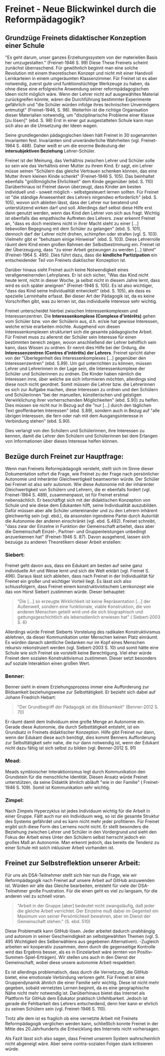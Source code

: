# Freinet - Neue Blickwinkel durch die Reformpädagogik?
<!-- FIXME: VK gut, aber neue Blickwinkel worauf? -->

## Grundzüge Freinets didaktischer Konzeption einer Schule
<!-- FIXME: VK stärkerer Bezug zum Kursthema, Vorschlag: Freinets didaktische Konzeption einer Schule als Lösung des Kooperationsproblems -->

<!-- TODO: VK zum gesamten Text: finde ich wirklich gut geschrieben, aber stärkeren Bezug zum Autonomie/Gleichheitsproblem, Freinet steht ja in unserem Kurs als möglicher Lösungsansatz für das Kooperationsproblem (oder eben auch nicht)-->
<!-- TODO: VK Hier deutlich machen, worauf der Text hinauslaufen soll! -->
"Es geht darum, unser ganzes Erziehungssystem von der materiellen Basis her umzugestalten." (Freinet-1946 S. 99)
Diese These Freinets scheint zunächst überraschend.
Für gewöhnlich beginnt man eine solche Revolution mit einem theoretischen Konzept und nicht mit einer Handvoll Lernkarteien in einem umgeräumten Klassenzimmer.
Für Freinet ist es aber notwendig, zuerst gute und funktionstüchtige Werkzeuge zu haben, da ohne diese eine erfolgreiche Anwendung seiner reformpädagogischen Ideen nicht möglich wäre.
Wenn der Lehrer nicht auf ausgewähltes Material zurückgreifen könnte, wären die Durchführung bestimmter Experimente gefährlich und "die Schüler würden infolge ihres technischen Unvermögens entmutigt" (Freinet-1946, S. 98).
Weiterhin ist die richtige Organisation dieser Materialien notwendig, um "disziplinarische Probleme einer Klasse [zu lösen]" (ebd. S. 98)
Erst in einer gut ausgestatteten Schule kann man sich also an die Umsetzung der Ideen wagen.
<!-- TODO: VK gut ausgestattet oder eben gut und überdacht organisiert? -->

Seine grundlegenden pädagogischen Ideen hält Freinet in 30 sogenannten Invarianten fest.
Invarianten sind unveränderliche Wahrheiten (vgl. Freinet-1964 S. 488).
Daher weiß er um die enorme Bedeutung der **intersubjektiven Beziehung** Lehrer-Schüler.
<!-- FIXME: Daher? Zusammenhang?s -->
Freinet ist der Meinung, das Verhältnis zwischen Lehrer und Schüler solle so sein wie das Verhältnis einer Mutter zu ihrem Kind.
Er sagt, ein Lehrer müsse seinen "Schülern das gleiche Vertrauen schenken können, das eine Mutter ihrem kleinen Kinde schenkt" (Freinet-1946 S. 105).
Das beinhaltet ebenfalls "größtmögliche Ehrlichkeit" dem Kinde gegenüber (ebd. S. 110)
Darüberhinaus ist Freinet davon überzeugt, dass Kinder am besten individuell und - soweit möglich - selbstgesteuert lernen sollten.
Für Freinet ist "die ständige Anwesenheit des Lehrers nirgendwo erforderlich" (ebd. S. 105), wovon sich ableiten lässt, dass der Lehrer nur beratend und unterstützend wirken darf und soll.
Allerdings darf selbst diese Hilfe erst dann genutzt werden, wenn das Kind den Lehrer von sich aus fragt.
Wichtig ist ebenfalls das empathische Auftreten des Lehrers.
zwar erkennt Freinet an, "dass es doch meistens nicht in ihrer Macht steht zu einer [...] liebevollen Begegnung mit dem Schüler zu gelangen" (ebd. S. 101), dennoch darf der Lehrer nicht drohen, schimpfen oder strafen (vgl. S. 103).
Vielmehr gibt er "behutsam einige Hinweise" (ebd. S. 103).
Diese Lehrerrolle räumt dem Kind einen großen Rahmen der Selbstbestimmung ein.
Freinet ist der Überzeugung, dass "zu einer Arbeit gezwungen zu werden [...] lähmt" (Freinet-1964 S. 495).
Dies führt dazu, dass die **kindliche Partizipation** ein entscheidender Teil von Freinets diaktischer Konzeption ist.
<!-- TODO: VK gesamter Abschnitt: Bezug zu Kursthema - Beachtung der Autonomie -->

Darüber hinaus sieht Freinet auch keine Notwendigkeit eines verallgemeinernden Lehrplanes.
Er ist sich sicher, "Was das Kind nicht heute lernt, nicht in dieser Woche, ja selbst nicht in diesem Jahre lernt, dass wird es sich später aneignen" (Freinet-1946 S. 105).
Es ist also wichtiger, "dass das Kind seine Individualität entwickelt" (ebd. S. 105), als dass es spezielle Lerninhalte erfasst.
Bei dieser Art der Pädagogik ist, da es keine Vorschriften gibt, was zu lernen ist, das individuelle Interesse sehr wichtig.

Freinet unterscheidet hierbei zwischen Interessenkomplexen und Interessenzentren.
Die **Interessenkomplexe (Complexe d'intérêts)** gehen vom Schüler bzw. von der Schülerin aus, d.h. er/sie hat gewisse Interessen, welche er/sie erarbeiten möchte.
Ausgehend von diesen Interessenkomplexen strukturiert sich die gesamte pädagogische Arbeit.
Für Freinet muss zu allererst der Schüler sein Interesse für einen bestimmten bereich zeigen, wovon anschließend der Lehrer behilflich sein kann, dass Wissen zu ordnen.
Er nennt dies Hilfe bei der Ordung, die **Interessenzentren (Centres d'intérêts) der Lehrers**.
Freinet spricht daher von der "Überlegenheit des Interessenkomplexes [...] gegenüber den Interessenzentren" (ebd. S.89).
Um gut unterrichten zu können, müssen Lehrer und Lehrerinnen in der Lage sein, die Interessenkomplexe der Schüler und Schülerinnen zu ordnen.
Die Kinder haben nämlich die Interessen inne, über welche sie sich informieren möchten, allerdings sind diese noch nicht geordnet.
Somit müssen die Lehrer bzw. die Lehrerinnen es sich zur Aufgabe machen, diese Interessen zu ordnen und den Schülern und Schülerinnen "bei der manuellen, künstlerischen und geistigen Verwirklichung ihrer vorherrschenden Möglichkeiten" (ebd. S.90) zu helfen.
Dies müssen sie nicht nur in Bezug auf die "nur [...] durch den täglichen Text geoffenbarten Interessen" (ebd. S.89), sondern auch in Bezug auf "alle übrigen Interessen, die fern oder nah mit dem Ausgangsinteresse in Verbindung stehen" (ebd. S.90).
<!-- TODO: VK Ich würde den gesamten Abschnitt über Interessenkomplexe/-zentren nur drin lassen, wenn es als ein Argument für Autonomie und/oder Gleichheit eingesetzt werden kann, so steht es unverbunden -->

Dies verlangt von den Schülern und Schülerinnen, ihre Interessen zu kennen, damit die Lehrer den Schülern und Schülerinnen bei dem Erlangen von Informationen über dieses Interesse helfen können.  

## Bezüge durch Freinet zur Hauptfrage:
<!-- TODO: VK jetzt, wo ich es lese, würde ich diesen Abschnitt nicht vom Rest des Textes trennen, sondern es mit den Ausführungen oben direkt verknüpfen, sonst fragt man sich beim Lesen, warum am Anfang erstmal so weit ausgeholt wurde. -->
Wenn man Freinets Reformpädagogik versteht, stellt sich im Sinne dieser Dokumentation sofort die Frage, wie Freinet zu der Frage nach persönlicher Autonomie und inheränter Gleichwertigkeit beantworten würde.
Der Schüler bei Freinet ist also sehr autonom.
Wie diese Autonomie mit der inhärenter Gleichwertigkeit von Schülern und Lehrern, die er ebenfalls fordert (vgl. Freinet-1964 S. 489), zusammenpasst, ist für Freinet erstmal nebensächlich.
Er beschäftigt sich mit der didaktischen Konzeption von Schule und wie diese dem Edukanten hilft, seine Individualität auszubilden.
Dafür müssen aber alle Schüler untereinander und zu den Lehrern inhärent gleichwertig sein (vgl. ebd.), da ansonsten irgendeine Partei durch Autorität die Autonomie der anderen einschränkt (vgl. ebd. S.492).
Freinet schreibt, "dass zwar der Einzelne in Funktion der Gemeinschaft arbeitet, dass aber die Gemeinschaft Einzel-, Partner- und Gruppenleistungen unbedingt anzuerkennen hat" (Freinet-1946 S. 87).
Davon ausgehend, lassen sich bezuüge zu anderen Theoretikern dieser Arbeit erstellen:

### Siebert:
Freinet geht davon aus, dass ein Edukant am besten auf seine ganz individuelle Art und Weise lernt und sich die Welt erklärt (vgl. Freinet S. 496).
Daraus lässt sich ableiten, dass nach Freinet in der Individualität für Freinet ein großer und wichtiger Vorteil liegt.
Es lässt sich also schlussfolgern, dass Freinet einem konstruktivistischem Lernkonzept wie das von Horst Siebert zustimmen würde.
Dieser behauptet:
>"Die [...] so erzeugte Wirklichkeit ist keine Repräsentation [...] der Außenwelt, sondern eine funktionale, viable Konstruktion, die von anderen Menschen geteilt wird und die sich biographisch und gattungsgeschichtlich als lebensdienlich erwiesen hat" ( Siebert-2003 S. 6)

Allerdings würde Freinet Sieberts Vorstelung des radikalen Konstruktivismus ablehnen, da dieser Kommunikation unter Menschen keinen Platz einräumt.
Es würden danach sämtliche Gedanken nur im Kopf eines Menschen rekursiv rekonstruiert werden (vgl. Siebert-2003 S. 10) und somit hätte eine Schule wie sich Freinet sie vorstellt keine Berechtigung.
Viel eher würde Freinet dem sozialen Konstruktivismus zustimmen.
Dieser setzt besonders auf soziale Interaktion einen großen Wert.

### Benner:
Benner sieht in einem Erziehungsprozess immer eine Aufforderung zur Bildsamkeit beziehungsweise zur Selbsttätigkeit.
Er bezieht sich dabei auf Johann Friedrich Hebart:
> "Der Grundbegriff der Pädagogik ist die Bildsamkeit" (Benner-2012 S. 70)

Er räumt damit dem Individuum eine große Menge an Autonomie ein.
Gerade diese Autonomie, die durch Selbsttätigkeit entsteht, ist ein Grundsatz in Freinets didaktischer Konzeption.
Hilfe gibt Freinet nur dann, wenn der Edukant diese auch benötigt, dies kommt Benners Aufforderung zur Selbsttätigkeit sehr nahe, die nur dann notwendig ist, wenn der Edukant nicht dazu fähig ist sich selbst zu bilden (vgl. Benner-2012 S. 91)

### Mead:
Meads symbloischer Interaktionismus legt durch Kommunikation den Grundstein für die menschliche Identität.
Diesen Ansatz würde Freinet unterstützen, da seine Didaktik ähnlich abläuft "wie in der Familie" ( Freinet-1946 S. 109).
Somit ist Kommunikation sehr wichtig.

### Zimpel:
Nach Zimpels Hyperzyklus ist jedes Individuum wichtig für die Arbeit in einer Gruppe.
Fällt auch nur ein Individuum weg, so ist die gesamte Struktur des Systems gefährdet und es kann nicht mehr jeder profitieren.
Für Freinet ergibt sich diese Form des Lernens nocht nicht.
Er stellt besonders die Beziehung zwischen Lehrer und Schüler in den Vordergrund und sieht den Fokus der Arbeit eines
Unter den Schülern selbst herrscht jedoch ein großes Maß an Autonomie.
Man erkennt jedoch, das bereits die Tendenz zu einer Schule mit solch inklusiver Arbeit vorhanden ist.


## Freinet zur Selbstreflektion unserer Arbeit:

Für uns als DSA-Teilnehmer stellt sich hier nun die Frage, wie wir Reformpädagogik nach Freinet auf unsere Arbeit auf GitHub anzuwenden ist.
Würden wir alle das Gleiche bearbeiten, entsteht für viele der DSA-Teilnehmer große Frustration.
Für die einen geht es viel zu langsam, für die anderen viel zu schnell voran.
>"Arbeit in der Gruppe [aber] bedeutet nicht zwangsläufig, daß jeder die gleiche Arbeit verrichtet. Der Einzelne muß dabei im Gegenteil ein Maximum von seiner Persönlichkeit bewahren, aber im Dienst der Gemeinschaft stehen." (S. ebd. 510)

Diese Problematik kann GitHub lösen.
Jeder arbeitet dadurch unabhängig und autonom in seiner Geschwindigkeit an selbstgewählten Themen (vgl. S. 495 Wichtigkeit des Selberwählens aus gegebenen Alternativen).
-Zugleich arbeiten wir kooperativ zusammen, denn durch die gegenseitige Kontrolle wird das Ergebnis besser, als es in Einzelarbeit wäre (ernten von Positiv-Summen-Spiel-Erträgen).
Wir stellen uns auch in den Dienst der Gemeinschaft, wobei diese unsere autonomie Arbeit respektiert.

Es ist allerdings problematisch, dass durch die Vernetzung, die GitHub bietet, eine emotionale Verbindung verloren geht.
Für Freinet ist eine Gruppendynamik ähnlich die einer Familie sehr wichtig.
Diese ist nicht mehr gegeben, sobald vernetztes Lernen beginnt, da es eine geographische Nähe nicht mehr notwendig ist.
Darüberhinaus bietet das Internet als Plattform für GitHub dem Edukator praktisch Unfehlbarkeit.
Jedoch ist gerade die Fehlbarkeit des Lehrers entscheidend, denn hier kann er ehrlich zu seinen Schülern sein (vgl. Freinet-1946 S. 110).

Trotz alle dem ist es fraglich ob eine vernetzte Arbeit mit Freinets Reformpädagogik verglichen werden kann, schließlich konnte Freinet in der Mitte des 20.Jahrhunderts die Entwicklung des Internets nicht vorhersagen.

Als Fazit lässt sich also sagen, dass Freinet unserem System wahrscheinlich nicht abgeneigt wäre. Aber seine contra-sozialen Folgen stark kritisieren würde.
